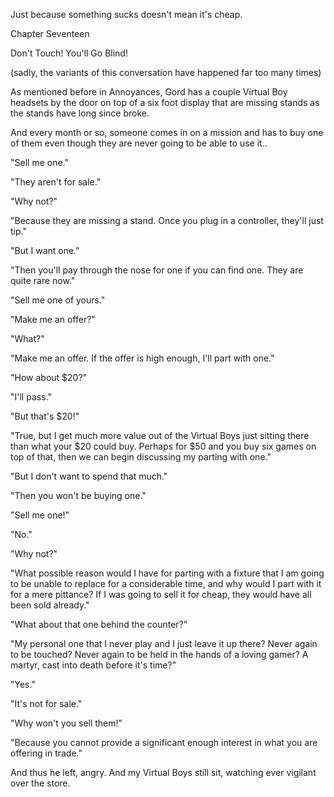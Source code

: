 
 

 

 

 

 

 

 

 

 

 




Just because something sucks doesn't mean it's cheap.  













Chapter Seventeen


Don't Touch!  You'll Go Blind!

(sadly, the variants of this conversation have happened far too many times)

As mentioned before in Annoyances, Gord has a couple Virtual Boy headsets by the door on top of a six foot display that are missing stands as the stands have long since broke. 

And every month or so, someone comes in on a mission and has to buy one of them even though they are never going to be able to use it..

"Sell me one."

"They aren't for sale."

"Why not?"

"Because they are missing a stand.  Once you plug in a controller, they'll just tip."

"But I want one."

"Then you'll pay through the nose for one if you can find one.  They are quite rare now."

"Sell me one of yours."

"Make me an offer?"

"What?"

"Make me an offer.  If the offer is high enough, I'll part with one."

"How about $20?"

"I'll pass."

"But that's $20!"

"True, but I get much more value out of the Virtual Boys just sitting there than what your $20 could buy.  Perhaps for $50 and you buy six games on top of that, then we can begin discussing my parting with one."

"But I don't want to spend that much."

"Then you won't be buying one."

"Sell me one!"

"No."

"Why not?"

"What possible reason would I have for parting with a fixture that I am going to be unable to replace for a considerable time, and why would I part with it for a mere pittance?  If I was going to sell it for cheap, they would have all been sold already."

"What about that one behind the counter?"

"My personal one that I never play and I just leave it up there?  Never again to be touched?  Never again to be held in the hands of a loving gamer?  A martyr, cast into death before it's time?"

"Yes."

"It's not for sale."

"Why won't you sell them!"

"Because you cannot provide a significant enough interest in what you are offering in trade."

And thus he left, angry.  And my Virtual Boys still sit, watching ever vigilant over the store.

 

 

 
 